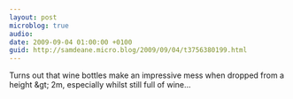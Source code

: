 ```yaml
---
layout: post
microblog: true
audio: 
date: 2009-09-04 01:00:00 +0100
guid: http://samdeane.micro.blog/2009/09/04/t3756380199.html
---
```

Turns out that wine bottles make an impressive mess when dropped from a height &amp;gt; 2m, especially whilst still full of wine...
